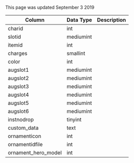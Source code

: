 This page was updated September 3 2019

| Column              | Data Type | Description |
| ------------------- | --------- | ----------- |
| charid              | int       |             |
| slotid              | mediumint |             |
| itemid              | int       |             |
| charges             | smallint  |             |
| color               | int       |             |
| augslot1            | mediumint |             |
| augslot2            | mediumint |             |
| augslot3            | mediumint |             |
| augslot4            | mediumint |             |
| augslot5            | mediumint |             |
| augslot6            | mediumint |             |
| instnodrop          | tinyint   |             |
| custom_data         | text      |             |
| ornamenticon        | int       |             |
| ornamentidfile      | int       |             |
| ornament_hero_model | int       |             |